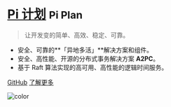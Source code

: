 <!-- _coverpage.md -->

# [Pi 计划](/introduction) <small>Pi Plan</small>

> 让开发变的简单、高效、稳定、可靠。

- 安全、可靠的**「异地多活」**解决方案和组件。
- 安全、高性能、开源的分布式事务解决方案 **A2PC**。
- 基于 Raft 算法实现的高可用、高性能的逻辑时间服务。

[GitHub](https://github.com/pi-plan/plan)
[了解更多](/introduction)
<!-- background color -->
![color](#ffffff)